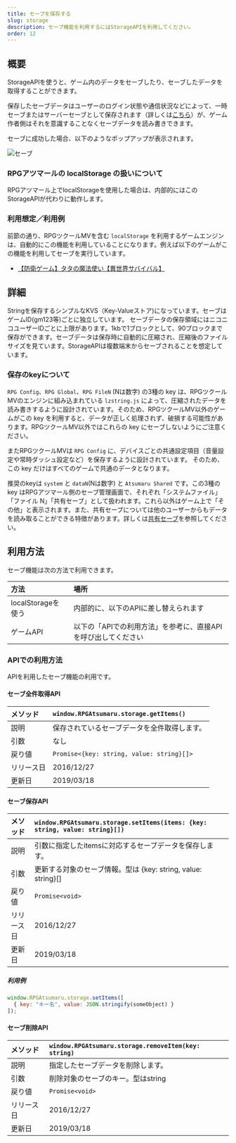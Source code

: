 ```yaml
---
title: セーブを保存する
slug: storage
description: セーブ機能を利用するにはStorageAPIを利用してください。
order: 12
---
```


## 概要

StorageAPIを使うと、ゲーム内のデータをセーブしたり、セーブしたデータを取得することができます。

保存したセーブデータはユーザーのログイン状態や通信状況などによって、一時セーブまたはサーバーセーブとして保存されます（詳しくは[こちら](https://qa.nicovideo.jp/faq/show/6584)）が、ゲーム作者側はそれを意識することなくセーブデータを読み書きできます。

セーブに成功した場合、以下のようなポップアップが表示されます。

![セーブ](/images/storage.png)

### RPGアツマールの localStorage の扱いについて
RPGアツマール上でlocalStorageを使用した場合は、内部的にはこのStorageAPIが代わりに動作します。

### 利用想定／利用例
前節の通り、RPGツクールMVを含む `localStorage` を利用するゲームエンジンは、自動的にこの機能を利用していることになります。例えば以下のゲームがこの機能を利用してセーブを実行しています。
- [【防衛ゲーム】タタの魔法使い【異世界サバイバル】](https://game.nicovideo.jp/atsumaru/games/gm7601)

## 詳細
Stringを保存するシンプルなKVS（Key-Valueストア)になっています。セーブはゲームID(gm123等)ごとに独立しています。
セーブデータの保存領域にはニコニコユーザーIDごとに上限があります。1kbで1ブロックとして、90ブロックまで保存ができます。セーブデータは保存時に自動的に圧縮され、圧縮後のファイルサイズを見ています。StorageAPIは複数端末からセーブされることを想定しています。

### 保存のkeyについて
`RPG Config`、`RPG Global`、`RPG FileN` (Nは数字) の3種の key は、RPGツクールMVのエンジンに組み込まれている `lzstring.js` によって、圧縮されたデータを読み書きするように設計されています。そのため、RPGツクールMV以外のゲームがこの key を利用すると、データが正しく処理されず、破損する可能性があります。RPGツクールMV以外ではこれらの key にセーブしないようにご注意ください。

またRPGツクールMVは `RPG Config` に、デバイスごとの共通設定項目（音量設定や常時ダッシュ設定など）を保存するように設計されています。
そのため、この key だけはすべてのゲームで共通のデータとなります。

推奨のkeyは `system` と `dataN`(Nは数字) と `Atsumaru Shared` です。この3種の key はRPGアツマール側のセーブ管理画面で、それぞれ「システムファイル」「ファイル N」「共有セーブ」として扱われます。これら以外はゲーム上で「その他」と表示されます。また、共有セーブについては他のユーザーからもデータを読み取ることができる特徴があります。詳しくは[共有セーブ](/shared-save)を参照してください。

## 利用方法

セーブ機能は次の方法で利用できます。

方法 | 場所
:---|:---
localStorageを使う | 内部的に、以下のAPIに差し替えられます
ゲームAPI | 以下の「APIでの利用方法」を参考に、直接APIを呼び出してください

### APIでの利用方法
APIを利用したセーブ機能の利用です。

#### セーブ全件取得API
メソッド | `window.RPGAtsumaru.storage.getItems()`
:---|:---
説明 | 保存されているセーブデータを全件取得します。
引数 | なし
戻り値 | `Promise<{key: string, value: string}[]>`
リリース日 | 2016/12/27
更新日 | 2019/03/18

#### セーブ保存API
メソッド | `window.RPGAtsumaru.storage.setItems(items: {key: string, value: string}[])`
:---|:---
説明 | 引数に指定したitemsに対応するセーブデータを保存します。
引数 | 更新する対象のセーブ情報。型は {key: string, value: string}[]
戻り値 | `Promise<void>`
リリース日 | 2016/12/27
更新日 | 2019/03/18

##### 利用例

```js
window.RPGAtsumaru.storage.setItems([
  { key: "キー名", value: JSON.stringify(someObject) }
]);
```

#### セーブ削除API
メソッド | `window.RPGAtsumaru.storage.removeItem(key: string)`
:---|:---
説明 | 指定したセーブデータを削除します。
引数 | 削除対象のセーブのキー。型はstring
戻り値 | `Promise<void>`
リリース日 | 2016/12/27
更新日 | 2019/03/18

